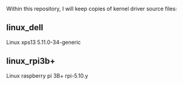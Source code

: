 Within this repository, I will keep copies of kernel driver source files:

## linux_dell
Linux xps13 5.11.0-34-generic

## linux_rpi3b+
Linux raspberry pi 3B+ rpi-5.10.y

